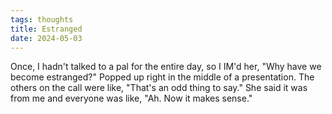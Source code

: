 ```yaml
---
tags: thoughts
title: Estranged
date: 2024-05-03
---
```


Once, I hadn't talked to a pal for the entire day, so I IM'd her, "Why have we become estranged?" Popped up right in the middle of a presentation. The others on the call were like, "That's an odd thing to say." She said it was from me and everyone was like, "Ah. Now it makes sense."